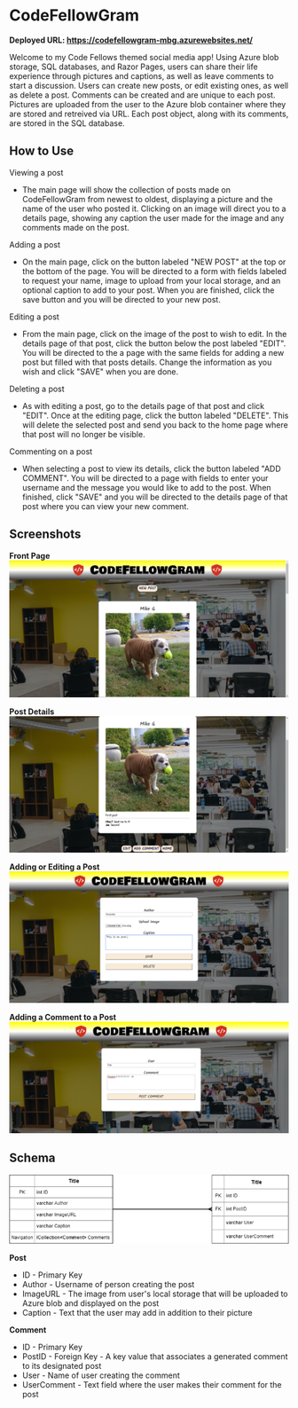 # CodeFellowGram

**Deployed URL: https://codefellowgram-mbg.azurewebsites.net/**

Welcome to my Code Fellows themed social media app! Using Azure blob storage, SQL databases, and Razor Pages, users can share their life experience through pictures and captions, as well as leave comments to start a discussion. Users can create new posts, or edit existing ones, as well as delete a post. Comments can be created and are unique to each post. Pictures are uploaded from the user to the Azure blob container where they are stored and retreived via URL. Each post object, along with its comments, are stored in the SQL database. 

## How to Use
Viewing a post
* The main page will show the collection of posts made on CodeFellowGram from newest to oldest, displaying a picture and the name of the user who posted it. Clicking on an image will direct you to a details page, showing any caption the user made for the image and any comments made on the post.

Adding a post
* On the main page, click on the button labeled "NEW POST" at the top or the bottom of the page. You will be directed to a form with fields labeled to request your name, image to upload from your local storage, and an optional caption to add to your post. When you are finished, click the save button and you will be directed to your new post.

Editing a post
* From the main page, click on the image of the post to wish to edit. In the details page of that post, click the button below the post labeled "EDIT". You will be directed to the a page with the same fields for adding a new post but filled with that posts details. Change the information as you wish and click "SAVE" when you are done.

Deleting a post
* As with editing a post, go to the details page of that post and click "EDIT". Once at the editing page, click the button labeled "DELETE". This will delete the selected post and send you back to the home page where that post will no longer be visible.

Commenting on a post
* When selecting a post to view its details, click the button labeled "ADD COMMENT". You will be directed to a page with fields to enter your username and the message you would like to add to the post. When finished, click "SAVE" and you will be directed to the details page of that post where you can view your new comment. 

## Screenshots
**Front Page**
![front page](https://github.com/mbgoseco/CodeFellowGram/blob/master/Assets/FrontPage.PNG)

**Post Details**
![details](https://github.com/mbgoseco/CodeFellowGram/blob/master/Assets/Details.PNG)

**Adding or Editing a Post**
![add or edit post](https://github.com/mbgoseco/CodeFellowGram/blob/master/Assets/AddOrEdit.PNG)

**Adding a Comment to a Post**
![adding comment](https://github.com/mbgoseco/CodeFellowGram/blob/master/Assets/Comment.PNG)

## Schema
![Database Schema](https://github.com/mbgoseco/CodeFellowGram/blob/master/Assets/CodeFellowGram.png)

**Post**
* ID - Primary Key
* Author - Username of person creating the post
* ImageURL - The image from user's local storage that will be uploaded to Azure blob and displayed on the post
* Caption - Text that the user may add in addition to their picture

**Comment**
* ID - Primary Key
* PostID - Foreign Key - A key value that associates a generated comment to its designated post
* User - Name of user creating the comment
* UserComment - Text field where the user makes their comment for the post
